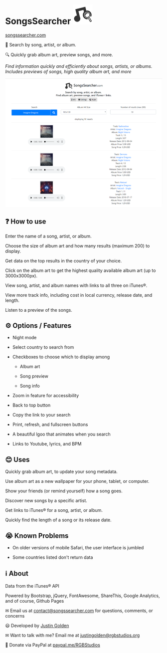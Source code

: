 # SongsSearcher <img src="logo/logo.svg" width="64px">

<a href="https://songssearcher.com">songssearcher.com</a>

🎵 Search by song, artist, or album. 

🔍 Quickly grab album art, preview songs, and more.

<i>Find information quickly and efficiently about songs, artists, or albums. Includes previews of songs, high quality album art, and more</i>

<img src="screenshot.png">

## ❓ How to use

Enter the name of a song, artist, or album.

Choose the size of album art and how many results (maximum 200) to display.

Get data on the top results in the country of your choice.

Click on the album art to get the highest quality available album art (up to 3000x3000px).

View song, artist, and album names with links to all three on iTunes®.

View more track info, including cost in local currency, release date, and length.

Listen to a preview of the songs.

## ⚙ Options / Features

- Night mode

- Select country to search from

- Checkboxes to choose which to display among

  - Album art

  - Song preview

  - Song info

- Zoom in feature for accessibility

- Back to top button

- Copy the link to your search

- Print, refresh, and fullscreen buttons

- A beautiful lgoo that animates when you search

- Links to Youtube, lyrics, and BPM

## 😊 Uses

Quickly grab album art, to update your song metadata.

Use album art as a new wallpaper for your phone, tablet, or computer.

Show your friends (or remind yourself) how a song goes.

Discover new songs by a specific artist.

Get links to iTunes® for a song, artist, or album.

Quickly find the length of a song or its release date.

## 😭 Known Problems

- On older versions of mobile Safari, the user interface is jumbled

- Some countries listed don't return data

## ℹ️ About

Data from the iTunes® API

Powered by Bootstrap, jQuery, FontAwesome, ShareThis, Google Analytics, and of course, Github Pages

✉ Email us at <a href="mailto:contact@songssearcher.com">contact@songssearcher.com</a> for questions, comments, or concerns

😃 Developed by <a href="https://justingolden21.github.io">Justin Golden</a>

✉ Want to talk with me? Email me at <a href="mailto:justingolden@rgbstudios.org">justingolden@rgbstudios.org</a>

💸 Donate via PayPal at <a href="https://www.paypal.me/RGBStudios">paypal.me/RGBStudios</a>
